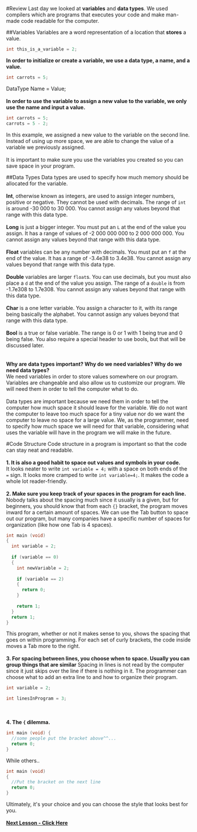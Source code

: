 #Review
Last day we looked at __variables__ and __data types__. We used compilers which are programs that executes your code and make man-made code readable for the computer.

##Variables
Variables are a word representation of a location that __stores__ a value.
```c
int this_is_a_variable = 2;
```
__In order to initialize or create a variable, we use a data type, a name, and a value.__
```c
int carrots = 5;
```
DataType Name = Value;
<br><br>
__In order to use the variable to assign a new value to the variable, we only use the name and input a value.__
```c
int carrots = 5;
carrots = 5 - 2;
```
In this example, we assigned a new value to the variable on the second line. Instead of using up more space, we are able to change the value of a variable we previously assigned.
<br><br>
It is important to make sure you use the variables you created so you can save space in your program.

##Data Types
Data types are used to specify how much memory should be allocated for the variable.
<br><br>
__Int__, otherwise known as integers, are used to assign integer numbers, positive or negative. They cannot be used with decimals. The range of ```int``` is around -30 000 to 30 000. You cannot assign any values beyond that range with this data type.
<br><br>
__Long__ is just a bigger integer. You must put an ```L``` at the end of the value you assign. It has a range of values of -2 000 000 000 to 2 000 000 000. You cannot assign any values beyond that range with this data type.
<br><br>
__Float__ variables can be any number with decimals. You must put an ```f``` at the end of the value. It has a range of -3.4e38 to 3.4e38. You cannot assign any values beyond that range with this data type.
<br><br>
__Double__ variables are larger ```float```s. You can use decimals, but you must also place a ```d``` at the end of the value you assign. The range of a ```double``` is from -1.7e308 to 1.7e308.  You cannot assign any values beyond that range with this data type.
<br><br>
__Char__ is a one letter variable. You assign a character to it, with its range being basically the alphabet. You cannot assign any values beyond that range with this data type.
<br><br>
__Bool__ is a true or false variable. The range is 0 or 1 with 1 being true and 0 being false. You also require a special header to use bools, but that will be discussed later.
<br><br><br>
__Why are data types important? Why do we need variables? Why do we need data types?__
<br>
We need variables in order to store values somewhere on our program. Variables are changeable and also allow us to customize our program. We will need them in order to tell the computer what to do.<br><br>
Data types are important because we need them in order to tell the computer how much space it should leave for the variable. We do not want the computer to leave too much space for a tiny value nor do we want the computer to leave no space for a large value. We, as the programmer, need to specify how much space we will need for that variable, considering what uses the variable will have in the program we will make in the future.
<br>

#Code Structure
Code structure in a program is important so that the code can stay neat and readable.<br><br>
__1. It is also a good habit to space out values and symbols in your code.__ <br>
It looks neater to write ```int variable = 4;``` with a space on both ends of the ```=``` sign. It looks more cramped to write ```int variable=4;```. It makes the code a whole lot reader-friendly.
<br><br>
__2. Make sure you keep track of your spaces in the program for each line.__
Nobody talks about the spacing much since it usually is a given, but for beginners, you should know that from each ```{}``` bracket, the program moves inward for a certain amount of spaces. We can use the Tab button to space out our program, but many companies have a specific number of spaces for organization (like how one Tab is 4 spaces).<br>
```c
int main (void) 
{
  int variable = 2;
  
  if (variable == 0) 
  {
    int newVariable = 2;
    
    if (variable == 2)
    {
      return 0;
    }
    
    return 1;
  }
  return 1;
}
```
This program, whether or not it makes sense to you, shows the spacing that goes on within programming. For each set of curly brackets, the code inside moves a Tab more to the right.
<br><br>
__3. For spacing between lines, you choose when to space. Usually you can group things that are similar__
Spacing in lines is not read by the computer since it just skips over the line if there is nothing in it. The programmer can choose what to add an extra line to and how to organize their program.
```c
int variable = 2;

int linesInProgram = 3;
```
<br><br>
__4. The ```{``` dilemma.__
```c
int main (void) {
  //some people put the bracket above^^...
  return 0;
}
```
While others..
```c
int main (void)
{
  //Put the bracket on the next line
  return 0;
}
```
Ultimately, it's your choice and you can choose the style that looks best for you.
<br><br>
__[Next Lesson - Click Here](https://github.com/burnabysouthprogramming/Lessons/blob/master/2b.%20Comments.md)__
